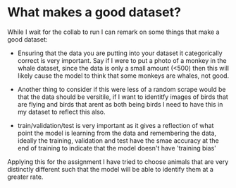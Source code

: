 # What makes a good dataset?
While I wait for the collab to run I can remark on some things that make a good dataset:

* Ensuring that the data you are putting into your dataset it categorically correct is very important. Say if I were to put a photo of a monkey in the 
whale dataset, since the data is only a small amount (<500) then this will likely cause the model to think that some monkeys are whales, not good.

* Another thing to consider if this were less of a random scrape would be that the data should be versitile, if I want to identitfy images of birds that are
flying and birds that arent as both being birds I need to have this in my dataset to reflect this also.

* train/validation/test is very important as it gives a reflection of what point the model is learning from the data and remembering the data, ideally the training, validation
and test have the smae accuracy at the end of training to indicate that the model doesn't have 'training bias'

Applying this for the assignment I have tried to choose animals that are very distinctly different such that the model will be able to identify them at a greater rate.
